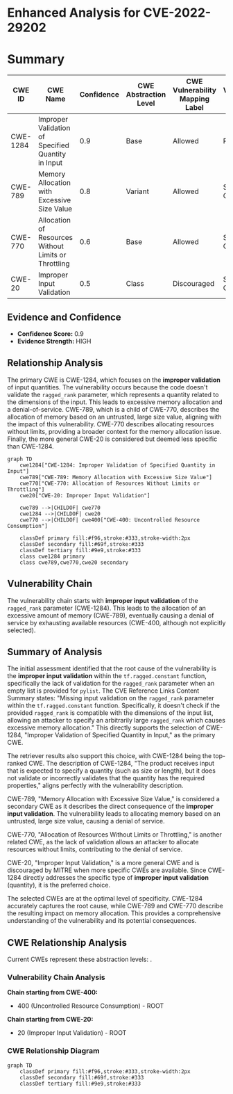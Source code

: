 # Enhanced Analysis for CVE-2022-29202

# Summary
| CWE ID | CWE Name | Confidence | CWE Abstraction Level | CWE Vulnerability Mapping Label | CWE-Vulnerability Mapping Notes |
|---|---|---|---|---|---|
| CWE-1284 | Improper Validation of Specified Quantity in Input | 0.9 | Base | Allowed | Primary CWE |
| CWE-789 | Memory Allocation with Excessive Size Value | 0.8 | Variant | Allowed | Secondary Candidate |
| CWE-770 | Allocation of Resources Without Limits or Throttling | 0.6 | Base | Allowed | Secondary Candidate |
| CWE-20 | Improper Input Validation | 0.5 | Class | Discouraged | Secondary Candidate |

## Evidence and Confidence

*   **Confidence Score:** 0.9
*   **Evidence Strength:** HIGH

## Relationship Analysis
The primary CWE is CWE-1284, which focuses on the **improper validation** of input quantities. The vulnerability occurs because the code doesn't validate the `ragged_rank` parameter, which represents a quantity related to the dimensions of the input. This leads to excessive memory allocation and a denial-of-service. CWE-789, which is a child of CWE-770, describes the allocation of memory based on an untrusted, large size value, aligning with the impact of this vulnerability. CWE-770 describes allocating resources without limits, providing a broader context for the memory allocation issue. Finally, the more general CWE-20 is considered but deemed less specific than CWE-1284.

```mermaid
graph TD
    cwe1284["CWE-1284: Improper Validation of Specified Quantity in Input"]
    cwe789["CWE-789: Memory Allocation with Excessive Size Value"]
    cwe770["CWE-770: Allocation of Resources Without Limits or Throttling"]
    cwe20["CWE-20: Improper Input Validation"]

    cwe789 -->|CHILDOF| cwe770
    cwe1284 -->|CHILDOF| cwe20
    cwe770 -->|CHILDOF| cwe400["CWE-400: Uncontrolled Resource Consumption"]

    classDef primary fill:#f96,stroke:#333,stroke-width:2px
    classDef secondary fill:#69f,stroke:#333
    classDef tertiary fill:#9e9,stroke:#333
    class cwe1284 primary
    class cwe789,cwe770,cwe20 secondary
```

## Vulnerability Chain
The vulnerability chain starts with **improper input validation** of the `ragged_rank` parameter (CWE-1284). This leads to the allocation of an excessive amount of memory (CWE-789), eventually causing a denial of service by exhausting available resources (CWE-400, although not explicitly selected).

## Summary of Analysis
The initial assessment identified that the root cause of the vulnerability is the **improper input validation** within the `tf.ragged.constant` function, specifically the lack of validation for the `ragged_rank` parameter when an empty list is provided for `pylist`. The CVE Reference Links Content Summary states: "Missing input validation on the `ragged_rank` parameter within the `tf.ragged.constant` function. Specifically, it doesn't check if the provided `ragged_rank` is compatible with the dimensions of the input list, allowing an attacker to specify an arbitrarily large `ragged_rank` which causes excessive memory allocation." This directly supports the selection of CWE-1284, "Improper Validation of Specified Quantity in Input," as the primary CWE.

The retriever results also support this choice, with CWE-1284 being the top-ranked CWE. The description of CWE-1284, "The product receives input that is expected to specify a quantity (such as size or length), but it does not validate or incorrectly validates that the quantity has the required properties," aligns perfectly with the vulnerability description.

CWE-789, "Memory Allocation with Excessive Size Value," is considered a secondary CWE as it describes the direct consequence of the **improper input validation**. The vulnerability leads to allocating memory based on an untrusted, large size value, causing a denial of service.

CWE-770, "Allocation of Resources Without Limits or Throttling," is another related CWE, as the lack of validation allows an attacker to allocate resources without limits, contributing to the denial of service.

CWE-20, "Improper Input Validation," is a more general CWE and is discouraged by MITRE when more specific CWEs are available. Since CWE-1284 directly addresses the specific type of **improper input validation** (quantity), it is the preferred choice.

The selected CWEs are at the optimal level of specificity. CWE-1284 accurately captures the root cause, while CWE-789 and CWE-770 describe the resulting impact on memory allocation. This provides a comprehensive understanding of the vulnerability and its potential consequences.


## CWE Relationship Analysis

Current CWEs represent these abstraction levels: .


### Vulnerability Chain Analysis

**Chain starting from CWE-400:**
- 400 (Uncontrolled Resource Consumption) - ROOT


**Chain starting from CWE-20:**
- 20 (Improper Input Validation) - ROOT



### CWE Relationship Diagram

```mermaid
graph TD
    classDef primary fill:#f96,stroke:#333,stroke-width:2px
    classDef secondary fill:#69f,stroke:#333
    classDef tertiary fill:#9e9,stroke:#333
```